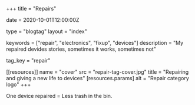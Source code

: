+++
title = "Repairs"

date = 2020-10-01T12:00:00Z

type = "blogtag"
layout = "index"

keywords = ["repair", "electronics", "fixup", "devices"]
description = "My repaired devides stories, sometimes it works, sometimes not"

tag_key = "repair"

[[resources]]
  name = "cover"
  src = "repair-tag-cover.jpg"
  title = "Repairing and giving a new life to devices"
  [resources.params]
    alt = "Repair category logo"
+++

One device repaired = Less trash in the bin.  
